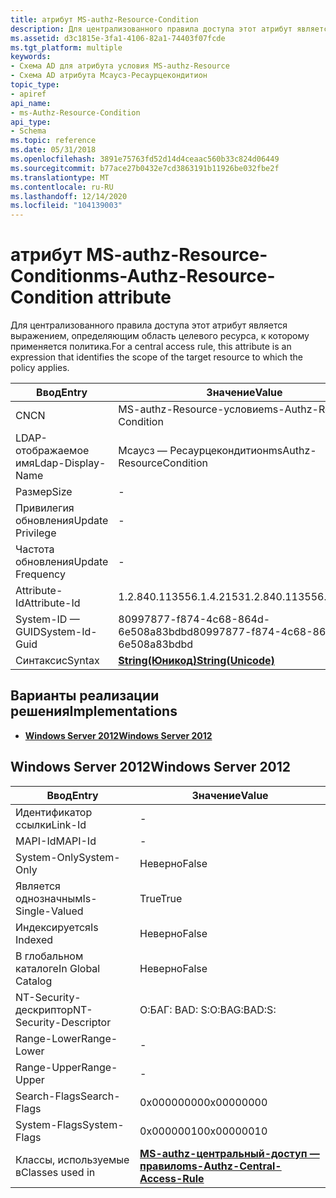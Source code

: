 ```yaml
---
title: атрибут MS-authz-Resource-Condition
description: Для централизованного правила доступа этот атрибут является выражением, определяющим область целевого ресурса, к которому применяется политика.
ms.assetid: d3c1815e-3fa1-4106-82a1-74403f07fcde
ms.tgt_platform: multiple
keywords:
- Схема AD для атрибута условия MS-authz-Resource
- Схема AD атрибута Мсаусз-Ресаурцекондитион
topic_type:
- apiref
api_name:
- ms-Authz-Resource-Condition
api_type:
- Schema
ms.topic: reference
ms.date: 05/31/2018
ms.openlocfilehash: 3891e75763fd52d14d4ceaac560b33c824d06449
ms.sourcegitcommit: b77ace27b0432e7cd3863191b11926be032fbe2f
ms.translationtype: MT
ms.contentlocale: ru-RU
ms.lasthandoff: 12/14/2020
ms.locfileid: "104139003"
---
```

# <a name="ms-authz-resource-condition-attribute"></a><span data-ttu-id="bbac8-105">атрибут MS-authz-Resource-Condition</span><span class="sxs-lookup"><span data-stu-id="bbac8-105">ms-Authz-Resource-Condition attribute</span></span>

<span data-ttu-id="bbac8-106">Для централизованного правила доступа этот атрибут является выражением, определяющим область целевого ресурса, к которому применяется политика.</span><span class="sxs-lookup"><span data-stu-id="bbac8-106">For a central access rule, this attribute is an expression that identifies the scope of the target resource to which the policy applies.</span></span>



| <span data-ttu-id="bbac8-107">Ввод</span><span class="sxs-lookup"><span data-stu-id="bbac8-107">Entry</span></span> | <span data-ttu-id="bbac8-108">Значение</span><span class="sxs-lookup"><span data-stu-id="bbac8-108">Value</span></span> |
|-------------------|---------------------------------------------|
| <span data-ttu-id="bbac8-109">CN</span><span class="sxs-lookup"><span data-stu-id="bbac8-109">CN</span></span>                | <span data-ttu-id="bbac8-110">MS-authz-Resource-условие</span><span class="sxs-lookup"><span data-stu-id="bbac8-110">ms-Authz-Resource-Condition</span></span>                 |
| <span data-ttu-id="bbac8-111">LDAP-отображаемое имя</span><span class="sxs-lookup"><span data-stu-id="bbac8-111">Ldap-Display-Name</span></span> | <span data-ttu-id="bbac8-112">Мсаусз — Ресаурцекондитион</span><span class="sxs-lookup"><span data-stu-id="bbac8-112">msAuthz-ResourceCondition</span></span>                   |
| <span data-ttu-id="bbac8-113">Размер</span><span class="sxs-lookup"><span data-stu-id="bbac8-113">Size</span></span>              | \-                                          |
| <span data-ttu-id="bbac8-114">Привилегия обновления</span><span class="sxs-lookup"><span data-stu-id="bbac8-114">Update Privilege</span></span>  | \-                                          |
| <span data-ttu-id="bbac8-115">Частота обновления</span><span class="sxs-lookup"><span data-stu-id="bbac8-115">Update Frequency</span></span>  | \-                                          |
| <span data-ttu-id="bbac8-116">Attribute-Id</span><span class="sxs-lookup"><span data-stu-id="bbac8-116">Attribute-Id</span></span>      | <span data-ttu-id="bbac8-117">1.2.840.113556.1.4.2153</span><span class="sxs-lookup"><span data-stu-id="bbac8-117">1.2.840.113556.1.4.2153</span></span>                     |
| <span data-ttu-id="bbac8-118">System-ID — GUID</span><span class="sxs-lookup"><span data-stu-id="bbac8-118">System-Id-Guid</span></span>    | <span data-ttu-id="bbac8-119">80997877-f874-4c68-864d-6e508a83bdbd</span><span class="sxs-lookup"><span data-stu-id="bbac8-119">80997877-f874-4c68-864d-6e508a83bdbd</span></span>        |
| <span data-ttu-id="bbac8-120">Синтаксис</span><span class="sxs-lookup"><span data-stu-id="bbac8-120">Syntax</span></span>            | [<span data-ttu-id="bbac8-121">**String(Юникод)**</span><span class="sxs-lookup"><span data-stu-id="bbac8-121">**String(Unicode)**</span></span>](s-string-unicode.md) |



## <a name="implementations"></a><span data-ttu-id="bbac8-122">Варианты реализации решения</span><span class="sxs-lookup"><span data-stu-id="bbac8-122">Implementations</span></span>

-   [<span data-ttu-id="bbac8-123">**Windows Server 2012**</span><span class="sxs-lookup"><span data-stu-id="bbac8-123">**Windows Server 2012**</span></span>](#windows-server-2012)

## <a name="windows-server-2012"></a><span data-ttu-id="bbac8-124">Windows Server 2012</span><span class="sxs-lookup"><span data-stu-id="bbac8-124">Windows Server 2012</span></span>



| <span data-ttu-id="bbac8-125">Ввод</span><span class="sxs-lookup"><span data-stu-id="bbac8-125">Entry</span></span> | <span data-ttu-id="bbac8-126">Значение</span><span class="sxs-lookup"><span data-stu-id="bbac8-126">Value</span></span> |
|------------------------|--------------------------------------------------------------------------------|
| <span data-ttu-id="bbac8-127">Идентификатор ссылки</span><span class="sxs-lookup"><span data-stu-id="bbac8-127">Link-Id</span></span>                | \-                                                                             |
| <span data-ttu-id="bbac8-128">MAPI-Id</span><span class="sxs-lookup"><span data-stu-id="bbac8-128">MAPI-Id</span></span>                | \-                                                                             |
| <span data-ttu-id="bbac8-129">System-Only</span><span class="sxs-lookup"><span data-stu-id="bbac8-129">System-Only</span></span>            | <span data-ttu-id="bbac8-130">Неверно</span><span class="sxs-lookup"><span data-stu-id="bbac8-130">False</span></span>                                                                          |
| <span data-ttu-id="bbac8-131">Является однозначным</span><span class="sxs-lookup"><span data-stu-id="bbac8-131">Is-Single-Valued</span></span>       | <span data-ttu-id="bbac8-132">True</span><span class="sxs-lookup"><span data-stu-id="bbac8-132">True</span></span>                                                                           |
| <span data-ttu-id="bbac8-133">Индексируется</span><span class="sxs-lookup"><span data-stu-id="bbac8-133">Is Indexed</span></span>             | <span data-ttu-id="bbac8-134">Неверно</span><span class="sxs-lookup"><span data-stu-id="bbac8-134">False</span></span>                                                                          |
| <span data-ttu-id="bbac8-135">В глобальном каталоге</span><span class="sxs-lookup"><span data-stu-id="bbac8-135">In Global Catalog</span></span>      | <span data-ttu-id="bbac8-136">Неверно</span><span class="sxs-lookup"><span data-stu-id="bbac8-136">False</span></span>                                                                          |
| <span data-ttu-id="bbac8-137">NT-Security-дескриптор</span><span class="sxs-lookup"><span data-stu-id="bbac8-137">NT-Security-Descriptor</span></span> | <span data-ttu-id="bbac8-138">О:БАГ: BAD: S:</span><span class="sxs-lookup"><span data-stu-id="bbac8-138">O:BAG:BAD:S:</span></span>                                                                   |
| <span data-ttu-id="bbac8-139">Range-Lower</span><span class="sxs-lookup"><span data-stu-id="bbac8-139">Range-Lower</span></span>            | \-                                                                             |
| <span data-ttu-id="bbac8-140">Range-Upper</span><span class="sxs-lookup"><span data-stu-id="bbac8-140">Range-Upper</span></span>            | \-                                                                             |
| <span data-ttu-id="bbac8-141">Search-Flags</span><span class="sxs-lookup"><span data-stu-id="bbac8-141">Search-Flags</span></span>           | <span data-ttu-id="bbac8-142">0x00000000</span><span class="sxs-lookup"><span data-stu-id="bbac8-142">0x00000000</span></span>                                                                     |
| <span data-ttu-id="bbac8-143">System-Flags</span><span class="sxs-lookup"><span data-stu-id="bbac8-143">System-Flags</span></span>           | <span data-ttu-id="bbac8-144">0x00000010</span><span class="sxs-lookup"><span data-stu-id="bbac8-144">0x00000010</span></span>                                                                     |
| <span data-ttu-id="bbac8-145">Классы, используемые в</span><span class="sxs-lookup"><span data-stu-id="bbac8-145">Classes used in</span></span>        | [<span data-ttu-id="bbac8-146">**MS-authz-центральный-доступ — правило**</span><span class="sxs-lookup"><span data-stu-id="bbac8-146">**ms-Authz-Central-Access-Rule**</span></span>](c-msauthz-centralaccessrule.md)<br/> |



 

 





